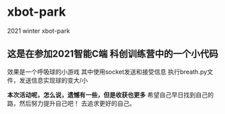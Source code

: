 # xbot-park
2021 winter xbot-park
## 这是在参加2021智能C端 科创训练营中的一个小代码
效果是一个呼吸球的小游戏
其中使用socket发送和接受信息
执行breath.py文件，发送信息实现球的变大/小

**本次活动呢，怎么说，遗憾有一些，但是收获也更多**
希望自己早日找到自己的路，然后努力提升自己吧！
去追求更好的自己。

